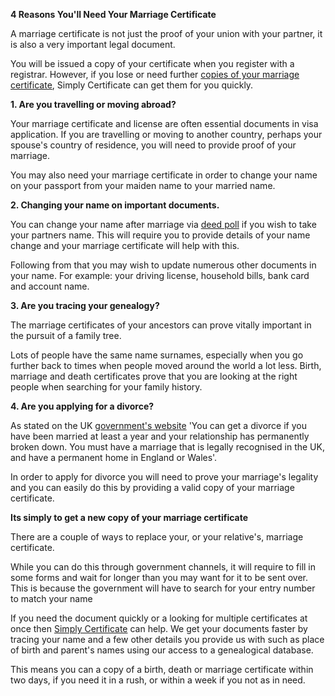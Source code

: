 **4 Reasons You'll Need Your Marriage Certificate**

A marriage certificate is not just the proof of your union with your partner, it is also a very important legal document.

You will be issued a copy of your certificate when you register with a registrar. However, if you lose or need further [copies of your marriage certificate](https://www.simplycertificate.co.uk/replacement-marriage-certificate), Simply Certificate can get them for you quickly.

**1. Are you travelling or moving abroad?**

Your marriage certificate and license are often essential documents in visa application. If you are travelling or moving to another country, perhaps your spouse's country of residence, you will need to provide proof of your marriage.

You may also need your marriage certificate in order to change your name on your passport from your maiden name to your married name.

**2. Changing your name on important documents.**

You can change your name after marriage via [deed poll](https://www.gov.uk/change-name-deed-poll) if you wish to take your partners name. This will require you to provide details of your name change and your marriage certificate will help with this.

Following from that you may wish to update numerous other documents in your name. For example: your driving license, household bills, bank card and account name.

**3. Are you tracing your genealogy?**

The marriage certificates of your ancestors can prove vitally important in the pursuit of a family tree.

Lots of people have the same name surnames, especially when you go further back to times when people moved around the world a lot less. Birth, marriage and death certificates prove that you are looking at the right people when searching for your family history.

**4. Are you applying for a divorce?**

As stated on the UK [government's website](https://www.gov.uk/divorce) 'You can get a divorce if you have been married at least a year and your relationship has permanently broken down. You must have a marriage that is legally recognised in the UK, and have a permanent home in England or Wales'.

In order to apply for divorce you will need to prove your marriage's legality and you can easily do this by providing a valid copy of your marriage certificate.

**Its simply to get a new copy of your marriage certificate**

There are a couple of ways to replace your, or your relative's, marriage certificate.

While you can do this through government channels, it will require to fill in some forms and wait for longer than you may want for it to be sent over. This is because the government will have to search for your entry number to match your name

If you need the document quickly or a looking for multiple certificates at once then [Simply Certificate](https://www.simplycertificate.co.uk/) can help. We get your documents faster by tracing your name and a few other details you provide us with such as place of birth and parent's names using our access to a genealogical database.

This means you can a copy of a birth, death or marriage certificate within two days, if you need it in a rush, or within a week if you not as in need.